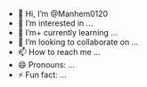 - 👋 Hi, I’m @Manhem0120
- 👀 I’m interested in ...
- 🌱 I’m+ currently learning ...
- 💞️ I’m looking to collaborate on ...
- 📫 How  to reach me ...
- 😄 Pronouns: ...
- ⚡ Fun fact: ...

<!---
Manhem0120/Manhem0120 is a ✨ special ✨ repository because its `README.md` (this file) appears on your GitHub profile.
You can click the Preview link to take a look at your changes.
--->
